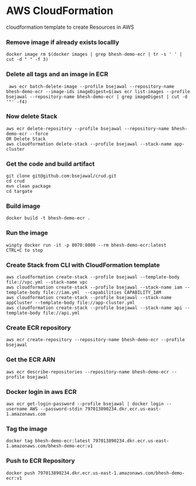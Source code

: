 # AWS CloudFormation
cloudformation template to create Resources in AWS  

### Remove image if already exists locallly 
```
docker image rm $(docker images | grep bhesh-demo-ecr | tr -s ' ' | cut -d " " -f 3)
```

### Delete all tags and an image in ECR
```
 aws ecr batch-delete-image --profile bsejawal --repository-name bhesh-demo-ecr --image-ids imageDigest=$(aws ecr list-images --profile bsejawal --repository-name bhesh-demo-ecr | grep imageDigest | cut -d '"' -f4)
 ```
 
### Now delete Stack
```
aws ecr delete-repository --profile bsejawal --repository-name bhesh-demo-ecr --force
OR Delete Stack
aws cloudformation delete-stack --profile bsejawal --stack-name app-cluster
``` 

### Get the code and build artifact
```
git clone git@github.com:bsejawal/crud.git
cd crud
mvn clean package
cd targate
```

### Build image
```
docker build -t bhesh-demo-ecr .
```


### Run the image
```
winpty docker run -it -p 8070:8080 --rm bhesh-demo-ecr:latest
CTRL+C to stop
```
### Create Stack from CLI with CloudFormation template
```
aws cloudformation create-stack --profile bsejawal --template-body file://vpc.yml --stack-name vpc
aws cloudformation create-stack --profile bsejawal --stack-name iam --template-body file://iam.yml  --capabilities CAPABILITY_IAM
aws cloudformation create-stack --profile bsejawal --stack-name appCluster --template-body file://app-cluster.yml
aws cloudformation create-stack --profile bsejawal --stack-name api --template-body file://api.yml 
```

### Create ECR repository
```
aws ecr create-repository --repository-name bhesh-demo-ecr --profile bsejawal
```

### Get the ECR ARN
```
aws ecr describe-repositories --repository-name bhesh-demo-ecr --profile bsejawal
```

### Docker login in aws ECR
```
aws ecr get-login-password --profile bsejawal | docker login --username AWS --password-stdin 797013890234.dkr.ecr.us-east-1.amazonaws.com
```

### Tag the image
```
docker tag bhesh-demo-ecr:latest 797013890234.dkr.ecr.us-east-1.amazonaws.com/bhesh-demo-ecr:v1
```

### Push to ECR Repository
```
docker push 797013890234.dkr.ecr.us-east-1.amazonaws.com/bhesh-demo-ecr:v1
```
